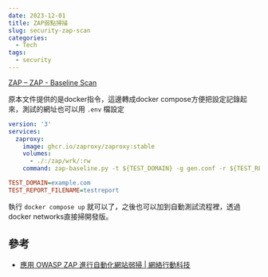 ```yaml
---
date: 2023-12-01
title: ZAP弱點掃描
slug: security-zap-scan
categories:
  - Tech
tags:
  - security
---
```



[ZAP – ZAP - Baseline Scan](https://www.zaproxy.org/docs/docker/baseline-scan/)

原本文件提供的是docker指令，這邊轉成docker compose方便把設定記錄起來，測試的網址也可以用 `.env` 檔設定

```yaml title="compose.yml"
version: '3'
services:
  zaproxy:
    image: ghcr.io/zaproxy/zaproxy:stable
    volumes:
      - ./:/zap/wrk/:rw
    command: zap-baseline.py -t ${TEST_DOMAIN} -g gen.conf -r ${TEST_REPORT_FILENAME}.html
```

```ini title=".env"
TEST_DOMAIN=example.com
TEST_REPORT_FILENAME=testreport
```

執行 `docker compose up` 就可以了，之後也可以加到自動測試流程裡，透過docker networks直接掃開發版。

## 參考

- [應用 OWASP ZAP 進行自動化網站弱掃 | 網絡行動科技](https://netivism.com.tw/blog/518)
